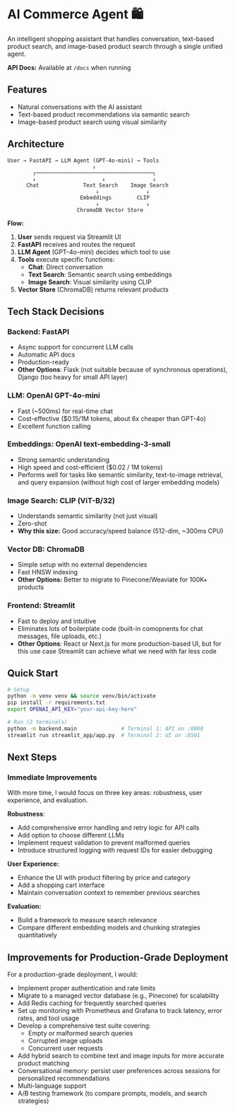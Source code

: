 # AI Commerce Agent 🛍️

An intelligent shopping assistant that handles conversation, text-based product search, and image-based product search through a single unified agent.

**API Docs:** Available at `/docs` when running

## Features

- Natural conversations with the AI assistant
- Text-based product recommendations via semantic search
- Image-based product search using visual similarity

## Architecture

```
User → FastAPI → LLM Agent (GPT-4o-mini) → Tools
                           ↓
        ┌─────────────────────────────────────┐
        ↓                     ↓               ↓
      Chat              Text Search    Image Search
                            ↓               ↓
                       Embeddings        CLIP
                            ↓               ↓
                      ChromaDB Vector Store
```

**Flow:**
1. **User** sends request via Streamlit UI
2. **FastAPI** receives and routes the request  
3. **LLM Agent** (GPT-4o-mini) decides which tool to use
4. **Tools** execute specific functions:
   - **Chat**: Direct conversation 
   - **Text Search**: Semantic search using embeddings
   - **Image Search**: Visual similarity using CLIP
5. **Vector Store** (ChromaDB) returns relevant products

## Tech Stack Decisions

### Backend: FastAPI
- Async support for concurrent LLM calls
- Automatic API docs
- Production-ready
- **Other Options**: Flask (not suitable because of synchronous operations), Django (too heavy for small API layer)

### LLM: OpenAI GPT-4o-mini
- Fast (~500ms) for real-time chat
- Cost-effective ($0.15/1M tokens, about 6x cheaper than GPT-4o)
- Excellent function calling

### Embeddings: OpenAI text-embedding-3-small
- Strong semantic understanding
- High speed and cost-efficient ($0.02 / 1M tokens)
- Performs well for tasks like semantic similarity, text-to-image retrieval, and query expansion (without high cost of larger embedding models)

### Image Search: CLIP (ViT-B/32)
- Understands semantic similarity (not just visual)
- Zero-shot
- **Why this size:** Good accuracy/speed balance (512-dim, ~300ms CPU)

### Vector DB: ChromaDB
- Simple setup with no external dependencies
- Fast HNSW indexing
- **Other Options:** Better to migrate to Pinecone/Weaviate for 100K+ products

### Frontend: Streamlit
- Fast to deploy and intuitive 
- Eliminates lots of boilerplate code (built-in comopnents for chat messages, file uploads, etc.)
- **Other Options**: React or Next.js for more production-based UI, but for this use case Streamlit can achieve what we need with far less code

## Quick Start
```bash
# Setup
python -m venv venv && source venv/bin/activate
pip install -r requirements.txt
export OPENAI_API_KEY="your-api-key-here"

# Run (2 terminals)
python -m backend.main              # Terminal 1: API on :8000
streamlit run streamlit_app/app.py  # Terminal 2: UI on :8501
```

## Next Steps
### Immediate Improvements
With more time, I would focus on three key areas: robustness, user experience, and evaluation.

**Robustness**: 
- Add comprehensive error handling and retry logic for API calls
- Add option to choose different LLMs
- Implement request validation to prevent malformed queries
- Introduce structured logging with request IDs for easier debugging

**User Experience:**
- Enhance the UI with product filtering by price and category
- Add a shopping cart interface
- Maintain conversation context to remember previous searches

**Evaluation:**
- Build a framework to measure search relevance
- Compare different embedding models and chunking strategies quantitatively

## Improvements for Production-Grade Deployment 
For a production-grade deployment, I would:
- Implement proper authentication and rate limits
- Migrate to a managed vector database (e.g., Pinecone) for scalability
- Add Redis caching for frequently searched queries
- Set up monitoring with Prometheus and Grafana to track latency, error rates, and tool usage
- Develop a comprehensive test suite covering:
  - Empty or malformed search queries
  - Corrupted image uploads
  - Concurrent user requests
- Add hybrid search to combine text and image inputs for more accurate product matching
- Conversational memory: persist user preferences across sessions for personalized recommendations
- Multi-language support 
- A/B testing framework (to compare prompts, models, and search strategies)